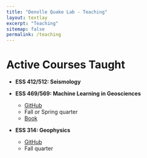 ```yaml
---
title: "Denolle Quake Lab - Teaching"
layout: textlay
excerpt: "Teaching"
sitemap: false
permalink: /teaching
---
```


# Active Courses Taught
- **ESS 412/512: Seismology**

- **ESS 469/569: Machine Learning in Geosciences**
    - [GitHub](https://github.com/UW-MLGEO/MLGeo-2023)
    - Fall or Spring quarter
    - [Book](https://geo-smart.github.io/mlgeo-book/about_this_book/about_this_book.html)

- **ESS 314: Geophysics**
    - [GitHub](https://github.com/UW-geophysics-edu/ESS314-fall23)
    - Fall quarter